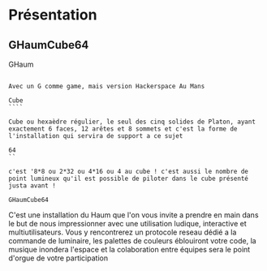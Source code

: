 Présentation
============

GHaumCube64
-----------

GHaum
`````

Avec un G comme game, mais version Hackerspace Au Mans

Cube
````

Cube ou hexaèdre régulier, le seul des cinq solides de Platon, ayant exactement 6 faces, 12 arêtes et 8 sommets et c'est la forme de l'installation qui servira de support a ce sujet

64
``

c'est '8*8 ou 2*32 ou 4*16 ou 4 au cube ! c'est aussi le nombre de point lumineux qu'il est possible de piloter dans le cube présenté justa avant !

GHaumCube64
```````````

C'est une installation du Haum que l'on vous invite a prendre en main dans le but de nous impressionner avec une utilisation ludique, interactive et multiutilisateurs.
Vous y rencontrerez un protocole reseau dédié a la commande de luminaire, les palettes de couleurs éblouiront votre code, la musique inondera l'espace et la colaboration entre équipes sera le point d'orgue de votre participation



